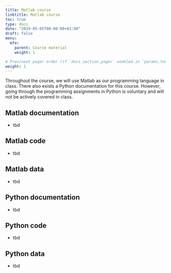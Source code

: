 ```yaml
---
title: Matlab course
linktitle: Matlab course
toc: true
type: docs
date: "2019-05-05T00:00:00+01:00"
draft: false
menu:
  mfe:
    parent: Course material
    weight: 1

# Prev/next pager order (if `docs_section_pager` enabled in `params.toml`)
weight: 1
---
```


Throughout the course, we will use Matlab as our programming language in class.
There also exists a Python documentation for this course. However, going through the programming assignments in Python is voluntary and will not be actively covered in class. 

## Matlab documentation

* tbd

## Matlab code

* tbd

## Matlab data

* tbd

## Python documentation

* tbd

## Python code

* tbd

## Python data

* tbd